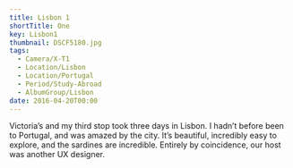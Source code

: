 ```yaml
---
title: Lisbon 1
shortTitle: One
key: Lisbon1
thumbnail: DSCF5180.jpg
tags:
  - Camera/X-T1
  - Location/Lisbon
  - Location/Portugal
  - Period/Study-Abroad
  - AlbumGroup/Lisbon
date: 2016-04-20T00:00
---
```

Victoria’s and my third stop took three days in Lisbon. I hadn’t before been to Portugal, and was amazed by the city. It’s beautiful, incredibly easy to explore, and the sardines are incredible. Entirely by coincidence, our host was another UX designer.
